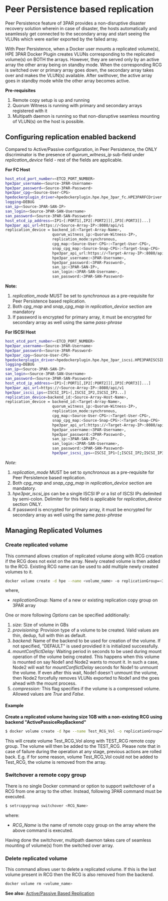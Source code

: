 # Peer Persistence based replication #
Peer Persistence feature of 3PAR provides a non-disruptive disaster recovery solution wherein in
case of disaster, the hosts automatically and seamlessly get connected to the secondary
array and start seeing the VLUNs which were earlier exported by the failed array.

With Peer Persistence, when a Docker user mounts a replicated volume(s), HPE 3PAR Docker
Plugin creates VLUNs corresponding to the replicated volume(s) on BOTH
the arrays. However, they are served only by an active array the other array being on
standby mode. When the corresponding RCG is switched over or primary array goes down, 
the secondary array takes over and makes the VLUN(s) available. After swithover, the 
active array goes in standby mode while the other array becomes active.

**Pre-requisites**
1. Remote copy setup is up and running
2. Quorum Witness is running with primary and secondary arrays registered with it
3. Multipath daemon is running so that non-disruptive seamless mounting of VLUN(s)
on the host is possible.


## Configuring replication enabled backend
Compared to Active/Passive configuration, in Peer Persistence, the ONLY discriminator
is the presence of *quorum_witness_ip* sub-field under *replication_device* field - 
rest of the fields are applicable.

**For FC Host** 

```sh
host_etcd_port_number=<ETCD_PORT_NUMBER>
hpe3par_username=<Source-3PAR-Username>
hpe3par_password=<Source-3PAR-Password>
hpe3par_cpg=<Source-User-CPG>
hpedockerplugin_driver=hpedockerplugin.hpe.hpe_3par_fc.HPE3PARFCDriver
logging=DEBUG
san_ip=<Source-3PAR-SAN-IP>
san_login=<Source-3PAR-SAN-Username>
san_password=<Source-3PAR-SAN-Password>
host_etcd_ip_address=<IP1>[:PORT1[,IP2[:PORT2]][,IP3[:PORT3]]...]
hpe3par_api_url=https://<Source-Array-IP>:8080/api/v1
replication_device = backend_id:<Target-Array-Name>,
                     quorum_witness_ip:<Quorum-Witness-IP>,
                     replication_mode:synchronous,
                     cpg_map:<Source-User-CPG>:<Target-User-CPG>,
                     snap_cpg_map:<Source-Snap-CPG>:<Target-Snap-CPG>
                     hpe3par_api_url:https://<Target-Array-IP>:8080/api/v1,
                     hpe3par_username:<3PAR-Username>,
                     hpe3par_password:<3PAR-Password>,
                     san_ip:<3PAR-SAN-IP>,
                     san_login:<3PAR-SAN-Username>,
                     san_password:<3PAR-SAN-Password>
```

**Note:**

1. *replication_mode* MUST be set to *synchronous* as a pre-requisite for Peer 
Persistence based replication.
2. Both *cpg_map* and *snap_cpg_map* in *replication_device* section are mandatory
3. If password is encrypted for primary array, it must be encrypted for secondary array
as well using the same *pass-phrase*

**For ISCSI Host** 
```sh
host_etcd_port_number=<ETCD_PORT_NUMBER>
hpe3par_username=<Source-3PAR-Username>
hpe3par_password=<Source-3PAR-Password>
hpe3par_cpg=<Source-User-CPG>
hpedockerplugin_driver=hpedockerplugin.hpe.hpe_3par_iscsi.HPE3PARISCSIDriver
logging=DEBUG
san_ip=<Source-3PAR-SAN-IP>
san_login=<Source-3PAR-SAN-Username>
san_password=<Source-3PAR-SAN-Password>
host_etcd_ip_address=<IP1>[:PORT1[,IP2[:PORT2]][,IP3[:PORT3]]...]
hpe3par_api_url=https://<Source-Array-IP>:8080/api/v1
hpe3par_iscsi_ips=<ISCSI_IP1>[,ISCSI_IP2,ISCSI_IP3...]
replication_device=backend_id:<Source-Array-Host-Name>,
replication_device = backend_id:<Target-Array-Name>,
                     quorum_witness_ip:<Quorum-Witness-IP>,
                     replication_mode:synchronous,
                     cpg_map:<Source-User-CPG>:<Target-User-CPG>,
                     snap_cpg_map:<Source-Snap-CPG>:<Target-Snap-CPG>
                     hpe3par_api_url:https://<Target-Array-IP>:8080/api/v1,
                     hpe3par_username:<3PAR-Username>,
                     hpe3par_password:<3PAR-Password>,
                     san_ip:<3PAR-SAN-IP>,
                     san_login:<3PAR-SAN-Username>,
                     san_password:<3PAR-SAN-Password>
                     hpe3par_iscsi_ips=<ISCSI_IP1>[;ISCSI_IP2;ISCSI_IP3...]
```
*Note*:

1. *replication_mode* MUST be set to *synchronous* as a pre-requisite for Peer 
Persistence based replication.
2. Both *cpg_map* and *snap_cpg_map* in *replication_device* section are mandatory.
3. *hpe3par_iscsi_ips* can be a single ISCSI IP or a list of ISCSI IPs delimited by
semi-colon. Delimiter for this field is applicable for *replication_device* section ONLY.
4. If password is encrypted for primary array, it must be encrypted for secondary array
as well using the same *pass-phrase*

## Managing Replicated Volumes ###

### Create replicated volume ###
This command allows creation of replicated volume along with RCG creation if the RCG
does not exist on the array. Newly created volume is then added to the RCG.
Existing RCG name can be used to add multiple newly created volumes to it.
```sh
docker volume create -d hpe --name <volume_name> -o replicationGroup=<3PAR_RCG_Name> [Options...]
```
where,
- *replicationGroup*: Name of a new or existing replication copy group on 3PAR array

One or more following *Options* can be specified additionally:
1. *size:* Size of volume in GBs
2. *provisioning:* Provision type of a volume to be created.
Valid values are thin, dedup, full with thin as default.
3. *backend:* Name of the backend to be used for creation of the volume. If not 
specified, "DEFAULT" is used providied it is initialized successfully.
4. *mountConflictDelay:* Waiting period in seconds to be used during mount operation
of the volume being created. This happens when this volume is mounted on say Node1 and
Node2 wants to mount it. In such a case, Node2 will wait for *mountConflictDelay* 
seconds for Node1 to unmount the volume. If even after this wait, Node1 doesn't unmount
the volume, then Node2 forcefully removes VLUNs exported to Node1 and the goes ahead 
with the mount process.
5. *compression:* This flag specifies if the volume is a compressed volume. Allowed 
values are *True* and *False*.

#### Example ####

**Create a replicated volume having size 1GB with a non-existing RCG using backend "ActivePassiceRepBackend"**
```sh
$ docker volume create -d hpe --name Test_RCG_Vol -o replicationGroup=Test_RCG -o size=1 -o backend=ActivePassiceRepBackend 
```
This will create volume Test_RCG_Vol along with TEST_RCG remote copy group. The volume
will then be added to the TEST_RCG.
Please note that in case of failure during the operation at any stage, previous actions 
are rolled back.
E.g. if for some reason, volume Test_RCG_Vol could not be added to Test_RCG, the volume
is removed from the array.


### Switchover a remote copy group ###
There is no single Docker command or option to support switchover of a RCG from one 
array to the other. Instead, following 3PAR command must be executed.

```sh
$ setrcopygroup switchover <RCG_Name>
```
where:
- *RCG_Name* is the name of remote copy group on the array where the above command is executed.

Having done the switchover, multipath daemon takes care of seamless mounting of volume(s) from the
switched over array.

### Delete replicated volume ###
This command allows user to delete a replicated volume. If this is the last volume 
present in RCG then the RCG is also removed from the backend.
```sh
docker volume rm <volume_name>
```

**See also:**
[Active/Passive Based Replication](active-passive-based-replication.md)